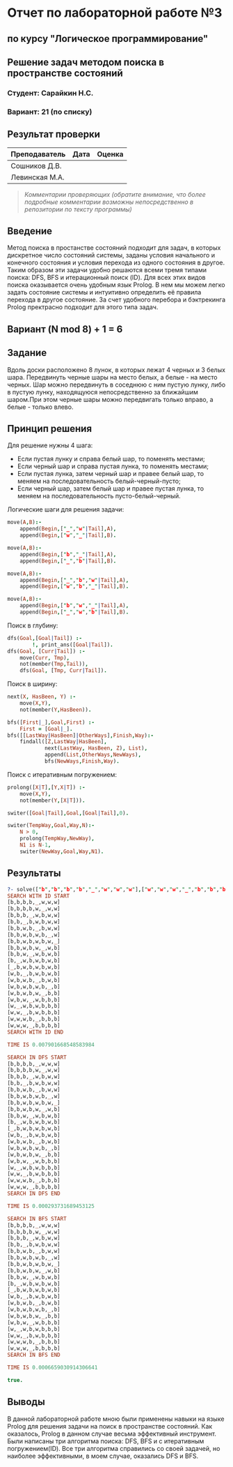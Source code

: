 # Отчет по лабораторной работе №3
## по курсу "Логическое программирование"

## Решение задач методом поиска в пространстве состояний

### Студент: Сарайкин Н.С.
### Вариант: 21 (по списку)

## Результат проверки

| Преподаватель     | Дата         |  Оценка       |
|-------------------|--------------|---------------|
| Сошников Д.В. |              |               |
| Левинская М.А.|              |               |

> *Комментарии проверяющих (обратите внимание, что более подробные комментарии возможны непосредственно в репозитории по тексту программы)*


## Введение

Метод поиска в простанстве состояний подходит для задач, в которых дискретное число состояний системы, заданы условия начального и конечного состояния и условия перехода из одного состояния в другое. Таким образом эти задачи удобно решаются всеми тремя типами поиска: DFS, BFS и итерационный поиск (ID). Для всех этих видов поиска оказывается очень удобным язык Prolog. В нем мы можем легко задать состояние системы и интуитивно определить её правила перехода в другое состояние. За счет удобного перебора и бэктрекинга Prolog пректрасно подходит для этого типа задач.

## Вариант (N mod 8) + 1 = 6

## Задание

Вдоль доски расположено 8 лунок, в которых лежат 4 черных и 3 белых шара. Передвинуть черные шары на место белых, а белые - на место черных. Шар можно передвинуть в соседнюю с ним пустую лунку, либо в пустую лунку, находящуюся непосредственно за ближайшим шаром.При этом черные шары можно передвигать только вправо, а белые - только влево.

## Принцип решения

Для решение нужны 4 шага:
* Если пустая лунку и справа белый шар, то поменять местами;
* Если черный шар и справа пустая лунка, то поменять местами;
* Если пустая лунка, затем черный шар и правее белый шар, то меняем на последовательность белый-черный-пусто;
* Если черный шар, затем белый шар и правее пустая лунка, то меняем на последовательность пусто-белый-черный.


Логические шаги для решения задачи:
```prolog
move(A,B):-
    append(Begin,["_","w"|Tail],A),
    append(Begin,["w","_"|Tail],B).

move(A,B):-
    append(Begin,["b","_"|Tail],A),
    append(Begin,["_","b"|Tail],B).

move(A,B):-
    append(Begin,["_","b","w"|Tail],A),
    append(Begin,["w","b","_"|Tail],B).

move(A,B):-
    append(Begin,["b","w","_"|Tail],A),
    append(Begin,["_","w","b"|Tail],B).
```

Поиск в глубину:
```prolog
dfs(Goal,[Goal|Tail]) :-
        !, print_ans([Goal|Tail]). 
dfs(Goal, [Curr|Tail]) :-
    move(Curr, Tmp),
    not(member(Tmp,Tail)),
    dfs(Goal, [Tmp, Curr|Tail]).
```

Поиск в ширину:
```prolog
next(X, HasBeen, Y) :-
    move(X,Y),
    not(member(Y,HasBeen)). 

bfs([First|_],Goal,First) :- 
    First = [Goal|_].
bfs([[LastWay|HasBeen]|OtherWays],Finish,Way):-  
    findall([Z,LastWay|HasBeen],
            next(LastWay, HasBeen, Z), List),
            append(List,OtherWays,NewWays), 
            bfs(NewWays,Finish,Way).
```

Поиск с итеративным погружением:
```prolog
prolong([X|T],[Y,X|T]) :-
    move(X,Y),
    not(member(Y,[X|T])). 

switer([Goal|Tail],Goal,[Goal|Tail],0).

switer(TempWay,Goal,Way,N):- 
    N > 0,
    prolong(TempWay,NewWay),
    N1 is N-1,
    switer(NewWay,Goal,Way,N1).
```

## Результаты
```prolog
?- solve(["b","b","b","b","_","w","w","w"],["w","w","w","_","b","b","b","b"]).
SEARCH WITH ID START
[b,b,b,b,_,w,w,w]
[b,b,b,b,w,_,w,w]
[b,b,b,_,w,b,w,w]
[b,b,_,b,w,b,w,w]
[b,b,w,b,_,b,w,w]
[b,b,w,b,w,b,_,w]
[b,b,w,b,w,b,w,_]
[b,b,w,b,w,_,w,b]
[b,b,w,_,w,b,w,b]
[b,_,w,b,w,b,w,b]
[_,b,w,b,w,b,w,b]
[w,b,_,b,w,b,w,b]
[w,b,w,b,_,b,w,b]
[w,b,w,b,w,b,_,b]
[w,b,w,b,w,_,b,b]
[w,b,w,_,w,b,b,b]
[w,_,w,b,w,b,b,b]
[w,w,_,b,w,b,b,b]
[w,w,w,b,_,b,b,b]
[w,w,w,_,b,b,b,b]
SEARCH WITH ID END

TIME IS 0.007901668548583984

SEARCH IN DFS START
[b,b,b,b,_,w,w,w]
[b,b,b,b,w,_,w,w]
[b,b,b,_,w,b,w,w]
[b,b,_,b,w,b,w,w]
[b,b,w,b,_,b,w,w]
[b,b,w,b,w,b,_,w]
[b,b,w,b,w,b,w,_]
[b,b,w,b,w,_,w,b]
[b,b,w,_,w,b,w,b]
[b,_,w,b,w,b,w,b]
[_,b,w,b,w,b,w,b]
[w,b,_,b,w,b,w,b]
[w,b,w,b,_,b,w,b]
[w,b,w,b,w,b,_,b]
[w,b,w,b,w,_,b,b]
[w,b,w,_,w,b,b,b]
[w,_,w,b,w,b,b,b]
[w,w,_,b,w,b,b,b]
[w,w,w,b,_,b,b,b]
[w,w,w,_,b,b,b,b]
SEARCH IN DFS END

TIME IS 0.000293731689453125

SEARCH IN BFS START
[b,b,b,b,_,w,w,w]
[b,b,b,b,w,_,w,w]
[b,b,b,_,w,b,w,w]
[b,b,_,b,w,b,w,w]
[b,b,w,b,_,b,w,w]
[b,b,w,b,w,b,_,w]
[b,b,w,b,w,b,w,_]
[b,b,w,b,w,_,w,b]
[b,b,w,_,w,b,w,b]
[b,_,w,b,w,b,w,b]
[_,b,w,b,w,b,w,b]
[w,b,_,b,w,b,w,b]
[w,b,w,b,_,b,w,b]
[w,b,w,b,w,b,_,b]
[w,b,w,b,w,_,b,b]
[w,b,w,_,w,b,b,b]
[w,_,w,b,w,b,b,b]
[w,w,_,b,w,b,b,b]
[w,w,w,b,_,b,b,b]
[w,w,w,_,b,b,b,b]
SEARCH IN BFS END

TIME IS 0.0006659030914306641

true.
```

## Выводы

В данной лабораторной работе мною были применены навыки на языке Prolog для решения задачи на поиск в пространстве состояний. Как оказалось, Prolog в данном случае весьма эффективный инструмент.
Были написаны три алгоритма поиска: DFS, BFS и с итеративным погружением(ID). Все три алгоритма справились со своей задачей, но наиболее эффективными, в моем случае, оказались DFS и BFS.
